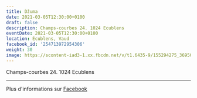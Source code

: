 ```yaml
---
title: Džuma
date: 2021-03-05T12:30:00+0100
draft: false
description: Champs-courbes 24. 1024 Ecublens
eventDate: 2021-03-05T12:30:00+0100
location: Écublens, Vaud
facebook_id: '254713972954306'
weight: 30
image: https://scontent-iad3-1.xx.fbcdn.net/v/t1.6435-9/155294275_3695079563921169_4909597834044538694_n.jpg?_nc_cat=101&ccb=1-7&_nc_sid=9e60e4&_nc_ohc=c0JEGuWKyKcQ7kNvwFqODHe&_nc_oc=Adnj0PMu7tfO-fEwWfLolL34Y3HzuZ_K_XSyzBXTBRmXZbydV0-4dWx2r6tVfnUg86c&_nc_zt=23&_nc_ht=scontent-iad3-1.xx&edm=ABTKTjYEAAAA&_nc_gid=4lIcs_DbgSy91hK3AIlT8Q&oh=00_AfXw2CWBGBK4l56oaUhW0GIhi6QJaLnoEppsuFn0h2XJeQ&oe=68C4C65B
---
```


Champs-courbes 24. 1024 Ecublens

---

Plus d'informations sur [Facebook](https://facebook.com/events/254713972954306)